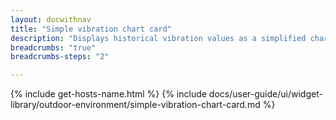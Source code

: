 ```yaml
---
layout: docwithnav
title: "Simple vibration chart card"
description: "Displays historical vibration values as a simplified chart. Optionally may display the corresponding latest vibration value."
breadcrumbs: "true"
breadcrumbs-steps: "2"

---
```

{% include get-hosts-name.html %}
{% include docs/user-guide/ui/widget-library/outdoor-environment/simple-vibration-chart-card.md %}
